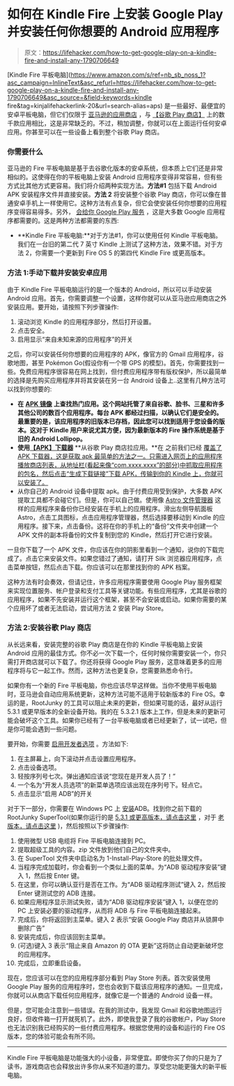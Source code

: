 # 如何在 Kindle Fire 上安装 Google Play 并安装任何你想要的 Android 应用程序

> 原文：<https://lifehacker.com/how-to-get-google-play-on-a-kindle-fire-and-install-any-1790706649>

[Kindle Fire 平板电脑](https://www.amazon.com/s/ref=nb_sb_noss_1?asc_campaign=InlineText&asc_refurl=https://lifehacker.com/how-to-get-google-play-on-a-kindle-fire-and-install-any-1790706649&asc_source=&field-keywords=kindle fire&tag=kinjalifehackerlink-20&url=search-alias=aps) 是一些最好、最便宜的安卓平板电脑，但它们仅限于 [亚马逊的应用商店](https://www.amazon.com/mobile-apps/b?asc_campaign=InlineText&asc_refurl=https://lifehacker.com/how-to-get-google-play-on-a-kindle-fire-and-install-any-1790706649&asc_source=&ie=UTF8&node=2350149011&tag=kinjalifehackerlink-20) ，与 [【谷歌 Play 商店】](https://play.google.com/store) 上的数千款应用相比，这是非常缺乏的。不过，稍加调整，你就可以在上面运行任何安卓应用。你甚至可以在一些设备上看到整个谷歌 Play 商店。



### **你需要什么**

亚马逊的 Fire 平板电脑是基于去谷歌化版本的安卓系统，但本质上它们还是非常相似的。这使得在你的平板电脑上安装 Android 应用程序变得非常容易，但有些方式比其他方式更容易。我们将介绍两种实现方法。**方法#1** 包括下载 Android APK 安装程序文件并直接安装。**方法 2** 将安装整个谷歌 Play 商店，你可以像在普通安卓手机上一样使用它。这种方法有点复杂，但它会使安装任何你想要的应用程序变得容易得多。另外， [会给你 Google Play 服务](https://lifehacker.com/why-google-play-services-are-now-more-important-than-an-975970197) ，这是大多数 Google 应用程序都需要的。这是两种方法都需要的东西:

*   **Kindle Fire 平板电脑:**对于方法#1，你可以使用任何 Kindle 平板电脑。我们在一台旧的第二代 7 英寸 Kindle 上测试了这种方法，效果不错。对于方法 2，你需要一个更新到 Fire OS 5 的第四代 Kindle Fire 或更高版本。

### **方法 1:手动下载并安装安卓应用**

由于 Kindle Fire 平板电脑运行的是一个版本的 Android，所以可以手动安装 Android 应用。首先，你需要调整一个设置，这样你就可以从亚马逊应用商店之外安装应用。要开始，请按照下列步骤操作:

1.  滚动浏览 Kindle 的应用程序部分，然后打开设置。
2.  点击安全。
3.  启用显示“来自未知来源的应用程序”的开关

之后，你可以安装任何你想要的应用程序的 APK，像官方的 Gmail 应用程序，谷歌地图，甚至 Pokémon Go(假设你有一个带 GPS 的模型)。首先，你需要找到一些。免费应用程序很容易在网上找到，但付费应用程序带有版权保护，所以最简单的选择是先购买应用程序并将其安装在另一台 Android 设备上..这里有几种方法可以找到你想要的:

*   **在** [**APK 镜像**](http://apkmirror.com/) **上查找热门应用。这个网站托管了来自谷歌、脸书、三星和许多其他公司的数百个应用程序。每台 APK 都经过扫描，以确认它们是安全的。最重要的是，该应用程序的旧版本已存档，因此您可以找到适用于您设备的版本。这对于 Kindle 用户来说尤其方便，因为最新版本的 Fire 操作系统是基于旧的 Android Lollipop。**
*   **使用**[**【APK】下载器**](http://apps.evozi.com/apk-downloader/) **从谷歌 Play 商店拉应用。**在 之前我们已经 [覆盖了 APK 下载器，这是获取 apk 最简单的方法之一。只需进入网页上的应用程序播放商店列表，从地址栏(看起来像“com.xxxx.xxxx”的部分)中抓取应用程序的包名，然后点击“生成下载链接”下载 APK，传输到你的 Kindle 上，你就可以安装了。](https://lifehacker.com/apk-downloads-lets-you-pull-apk-files-directly-from-goo-1456775931)
*   从你自己的 Android 设备中提取 apk。由于付费应用受到保护，大多数 APK 提取工具都不会碰它们。但是，你可以自己做。使用像 [Astro 文件管理器](https://play.google.com/store/apps/details?id=com.metago.astro) 这样的应用程序来备份你已经安装在手机上的应用程序。滑出左侧导航面板 Astro，点击工具图标，点击应用程序管理器，然后选择要移动到 Kindle 的应用程序。接下来，点击备份。这将在你的手机上的“备份”文件夹中创建一个 APK 文件的副本将备份的文件复制到您的 Kindle，然后打开它进行安装。

一旦你下载了一个 APK 文件，你应该在你的阴影里看到一个通知，说你的下载完成了。点击它来安装文件。如果您错过了通知，请打开 Silk 浏览器应用程序，点击菜单按钮，然后点击下载。你应该可以在那里找到你的 APK 档案。

这种方法有时会奏效，但请记住，许多应用程序需要使用 Google Play 服务框架 来实现位置服务、帐户登录和支付工具等关键功能。有些应用程序，尤其是谷歌的应用程序，如果不先安装并运行这个框架，甚至不会安装或启动。如果你需要的某个应用坏了或者无法启动，尝试用方法 2 安装 Play Store。

### **方法 2:安装谷歌 Play 商店**

从长远来看，安装完整的谷歌 Play 商店是在你的 Kindle 平板电脑上安装 Android 应用的最佳方式。你不必一次下载一个，任何时候你需要安装一个，你只需打开商店就可以下载了。你还将获得 Google Play 服务，这意味着更多的应用程序将与它一起工作。然而，这种方法也更复杂，您需要熟悉命令行。

如果你有一个新的 Fire 平板电脑，你也应该尽早这样做。当你不使用平板电脑时，亚马逊会自动应用系统更新，这种方法可能不适用于较新版本的 Fire OS。幸运的是，RootJunky 的工具可以阻止未来的更新，但如果可能的话，最好从运行 5.3.1 或更早版本的全新设备开始。我的在 5.3.2.1 版本上工作，但是未来的更新可能会破坏这个工具。如果你已经有了一台平板电脑或者已经更新了，试一试吧，但是你可能会遇到一些问题。

要开始，你需要 [启用开发者选项](http://lifehacker.com/the-coolest-features-you-can-unlock-in-androids-develop-1789517222#_ga=1.89172187.1347662518.1465819317) 。方法如下:

1.  在主屏幕上，向下滚动并点击设置应用程序。
2.  点击设备选项。
3.  轻按序列号七次。弹出通知应该说“您现在是开发人员了！”
4.  一个名为“开发人员选项”的新菜单选项应该出现在序列号下。轻点它。
5.  点击显示“启用 ADB”的开关

对于下一部分，你需要在 Windows PC 上 [安装](http://lifehacker.com/the-easiest-way-to-install-androids-adb-and-fastboot-to-1586992378)ADB。找到你之前下载的 RootJunky SuperTool(如果你运行的是 [5.3.1 或更高版本，请点击这里](http://rootjunkysdl.com/files/?dir=Amazon%20Fire%205th%20gen) ，对于 [老版本，请点击这里](http://rootjunkysdl.com/files/?dir=Amazon%20Fire%205th%20gen/SuperTool) )，然后按照以下步骤操作:

1.  使用微型 USB 电缆将 Fire 平板电脑连接到 PC。
2.  提取超级工具的内容。zip 文件放到他们自己的文件夹中。
3.  在 SuperTool 文件夹中启动名为 1-Install-Play-Store 的批处理文件。
4.  当程序完成加载时，你会看到一个类似上面的菜单。为“ADB 驱动程序安装”键入 1，然后按 Enter 键。
5.  在这里，你可以确认亚行是否在工作。为“ADB 驱动程序测试”键入 2，然后按 Enter 键测试您的 ADB 连接。
6.  如果应用程序显示测试失败，请为“ADB 驱动程序安装”键入 1，以便在您的 PC 上安装必要的驱动程序，从而将 ADB 与 Fire 平板电脑连接起来。
7.  完成后，你将返回到主菜单。键入 2 表示“安装 Google Play 商店并从锁屏中删除广告”
8.  安装完成后，你应该回到主菜单。
9.  (可选)键入 3 表示“阻止来自 Amazon 的 OTA 更新”这将防止自动更新破坏您的应用程序。
10.  完成后，立即重启设备。

现在，您应该可以在您的应用程序部分看到 Play Store 列表。首次安装使用 Google Play 服务的应用程序时，您也会收到下载该应用程序的通知。一旦完成，你就可以从商店下载任何应用程序，就像它是一个普通的 Android 设备一样。

但是，您可能会注意到一些错误。在我的测试中，我发现 Gmail 和谷歌地图运行良好，但收件箱一打开就死机了。此外，即使我登录了我的谷歌帐户，Play Store 也无法识别我已经购买的一些付费应用程序。根据您使用的设备和运行的 Fire OS 版本，您的体验可能会有所不同。

* * *

Kindle Fire 平板电脑是功能强大的小设备，非常便宜。即使你买了你的只是为了读书，游戏商店也会释放出许多你从来不知道的潜力。享受您功能更强大的新平板电脑。